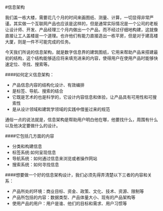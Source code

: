 #信息架构


我们盖一栋大楼，需要花几个月的时间来画图纸、测量、计算，一切显得非常严谨。其实做一个互联网产品也应该是这样的，但是通常实际情况是一个公司的老板让设计师、开发、产品经理三个月内做出一个产品，而不经过仔细地构建，这就像直接让工人盖楼是一个道理。也许他们有能力直接造出一栋平房，但是对于建高楼大厦，则是一件不可能完成的任务。

今天我们所说的信息架构，就是数字信息界的建筑图纸，它用来帮助产品来搭建最初的结构，这个结构能够适应将来填充进来的内容，使得用户在使用产品时能够快速定位、寻找、搜索等。

####如何定义信息架构：
* 产品信息内容的结构化设计、有效编排
* 是标签、导航、搜索的结合
* 它既是艺术的也是科学的，它设计内容信息和体验，让产品具有可用性和可搜索性
* 是从设计领域和建筑学领域的实践中借鉴过来的规范

通俗一点的说法就是，信息架构是帮助用户明白他在哪，他要找什么，周围有什么以及他决定要做什么的设计。

####它包括几方面的内容
* 分类和构建信息
* 标签系统:如何呈现信息
* 导航系统：如何通过信息来浏览或者操作网站
* 搜索系统：如何寻找信息

####想要做一个好的信息架构设计，我们必须先得弄清楚以下三者的内容和关系：
* 产品所处的环境：商业目标、资金、政策、文化、技术、资源、限制等
* 产品所包括的内容：数据类型、产品体量大小、现有的产品架构等
* 使用产品的用户：用户是谁、他们的目标和需求、用户习惯等

